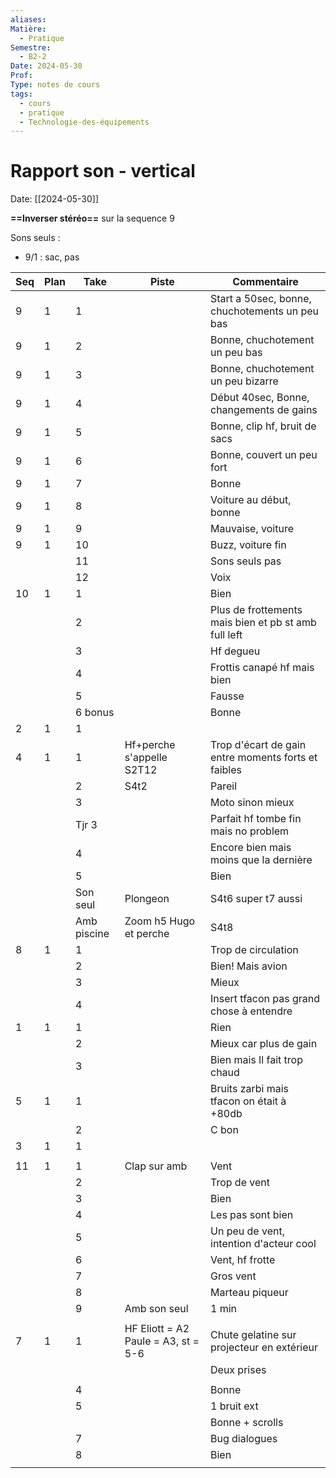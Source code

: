 ```yaml
---
aliases: 
Matière:
  - Pratique
Semestre:
  - B2-2
Date: 2024-05-30
Prof: 
Type: notes de cours
tags:
  - cours
  - pratique
  - Technologie-des-équipements
---
```

# Rapport son - vertical
Date: [[2024-05-30]] 

**==Inverser stéréo==** sur la sequence 9 

Sons seuls : 
- 9/1 : sac, pas 

| Seq | Plan | Take        | Piste                               | Commentaire                                          |
| --- | ---- | ----------- | ----------------------------------- | ---------------------------------------------------- |
| 9   | 1    | 1           |                                     | Start a 50sec, bonne, chuchotements un peu bas       |
| 9   | 1    | 2           |                                     | Bonne, chuchotement un peu bas                       |
| 9   | 1    | 3           |                                     | Bonne, chuchotement un peu bizarre                   |
| 9   | 1    | 4           |                                     | Début 40sec, Bonne, changements de gains             |
| 9   | 1    | 5           |                                     | Bonne, clip hf, bruit de sacs                        |
| 9   | 1    | 6           |                                     | Bonne, couvert un peu fort                           |
| 9   | 1    | 7           |                                     | Bonne                                                |
| 9   | 1    | 8           |                                     | Voiture au début, bonne                              |
| 9   | 1    | 9           |                                     | Mauvaise, voiture                                    |
| 9   | 1    | 10          |                                     | Buzz, voiture fin                                    |
|     |      | 11          |                                     | Sons seuls pas                                       |
|     |      | 12          |                                     | Voix                                                 |
| 10  | 1    | 1           |                                     | Bien                                                 |
|     |      | 2           |                                     | Plus de frottements mais bien et pb st amb full left |
|     |      | 3           |                                     | Hf degueu                                            |
|     |      | 4           |                                     | Frottis canapé hf mais bien                          |
|     |      | 5           |                                     | Fausse                                               |
|     |      | 6 bonus     |                                     | Bonne                                                |
| 2   | 1    | 1           |                                     |                                                      |
| 4   | 1    | 1           | Hf+perche s'appelle S2T12           | Trop d'écart de gain entre moments forts et faibles  |
|     |      | 2           | S4t2                                | Pareil                                               |
|     |      | 3           |                                     | Moto sinon mieux                                     |
|     |      | Tjr 3       |                                     | Parfait hf tombe fin mais no problem                 |
|     |      | 4           |                                     | Encore bien mais moins que la dernière               |
|     |      | 5           |                                     | Bien                                                 |
|     |      | Son seul    | Plongeon                            | S4t6 super t7 aussi                                  |
|     |      | Amb piscine | Zoom h5 Hugo et perche              | S4t8                                                 |
| 8   | 1    | 1           |                                     | Trop de circulation                                  |
|     |      | 2           |                                     | Bien! Mais avion                                     |
|     |      | 3           |                                     | Mieux                                                |
|     |      | 4           |                                     | Insert tfacon pas grand chose à entendre             |
| 1   | 1    | 1           |                                     | Rien                                                 |
|     |      | 2           |                                     | Mieux car plus de gain                               |
|     |      | 3           |                                     | Bien mais Il fait trop chaud                         |
| 5   | 1    | 1           |                                     | Bruits zarbi mais tfacon on était à +80db            |
|     |      | 2           |                                     | C bon                                                |
| 3   | 1    | 1           |                                     |                                                      |
|     |      |             |                                     |                                                      |
| 11  | 1    | 1           | Clap sur amb                        | Vent                                                 |
|     |      | 2           |                                     | Trop de vent                                         |
|     |      | 3           |                                     | Bien                                                 |
|     |      | 4           |                                     | Les pas sont bien                                    |
|     |      | 5           |                                     | Un peu de vent, intention d'acteur cool              |
|     |      | 6           |                                     | Vent, hf frotte                                      |
|     |      | 7           |                                     | Gros vent                                            |
|     |      | 8           |                                     | Marteau piqueur                                      |
|     |      | 9           | Amb son seul                        | 1 min                                                |
|     |      |             |                                     |                                                      |
| 7   | 1    | 1           | HF Eliott = A2 Paule = A3, st = 5-6 | Chute gelatine sur projecteur en extérieur           |
|     |      |             |                                     | Deux prises                                          |
|     |      |             |                                     |                                                      |
|     |      | 4           |                                     | Bonne                                                |
|     |      | 5           |                                     | 1 bruit ext                                          |
|     |      |             |                                     | Bonne + scrolls                                      |
|     |      | 7           |                                     | Bug dialogues                                        |
|     |      | 8           |                                     | Bien                                                 |
|     |      |             |                                     |                                                      |
